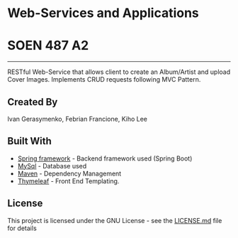 # Web-Services and Applications
# SOEN 487 A2
<hr>
RESTful Web-Service that allows client to create an Album/Artist and upload Cover Images. Implements CRUD requests following MVC Pattern.

## Created By
Ivan Gerasymenko, Febrian Francione, Kiho Lee
## Built With
* [Spring framework](https://spring.io/) - Backend framework used (Spring Boot)
* [MySql](https://www.mysql.com/) - Database used
* [Maven](https://maven.apache.org/) - Dependency Management
* [Thymeleaf](https://www.thymeleaf.org/) - Front End Templating.

## License 
This project is licensed under the GNU License - see the [LICENSE.md](LICENSE.md) file for details
